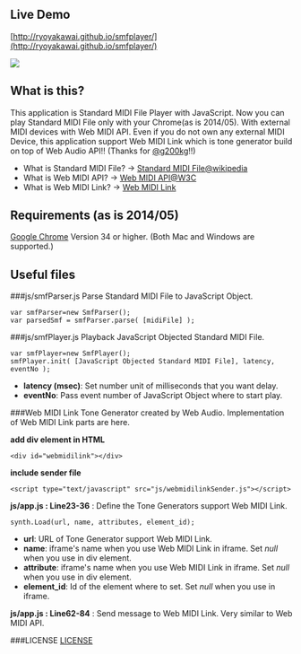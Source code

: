## Live Demo
[http://ryoyakawai.github.io/smfplayer/](http://ryoyakawai.github.io/smfplayer/)


![](https://raw.githubusercontent.com/ryoyakawai/smfplayer/master/images/screenshot.png)

## What is this?

This application is Standard MIDI File Player with JavaScript.
Now you can play Standard MIDI File only with your Chrome(as is 2014/05).
With external MIDI devices with Web MIDI API. Even if you do not own any external MIDI Device,
this application support Web MIDI Link which is tone generator build on top of Web Audio API!!
(Thanks for [@g200kg](https://twitter.com/g200kg)!!)

 - What is Standard MIDI File? -> [Standard MIDI File@wikipedia](http://en.wikipedia.org/wiki/Standard_MIDI_File#Standard_MIDI_files)
  - What is Web MIDI API? -> [Web MIDI API@W3C](http://webaudio.github.io/web-midi-api/)
   - What is Web MIDI Link? -> [Web MIDI Link](http://www.g200kg.com/en/docs/webmidilink/)

## Requirements (as is 2014/05)
[Google Chrome](https://www.google.com/intl/en/chrome/browser/) Version 34 or higher.
(Both Mac and Windows are supported.)

## Useful files

###js/smfParser.js
Parse Standard MIDI File to JavaScript Object.

    var smfParser=new SmfParser();
    var parsedSmf = smfParser.parse( [midiFile] );


###js/smfPlayer.js
Playback JavaScript Objected Standard MIDI File.

    var smfPlayer=new SmfPlayer();
    smfPlayer.init( [JavaScript Objected Standard MIDI File], latency, eventNo );

* **latency (msec)**: Set number unit of milliseconds that you want delay.
* **eventNo**: Pass event number of JavaScript Object where to start play.

###Web MIDI Link
Tone Generator created by Web Audio.
Implementation of Web MIDI Link parts are here.

**add div element in HTML**

    <div id="webmidilink"></div>

**include sender file**

    <script type="text/javascript" src="js/webmidilinkSender.js"></script>


**js/app.js : Line23-36** : Define the Tone Generators support Web MIDI Link.

    synth.Load(url, name, attributes, element_id);

* **url**: URL of Tone Generator support Web MIDI Link.
* **name**: iframe's name when you use Web MIDI Link in iframe. Set *null* when you use in div element.
* **attribute**: iframe's name when you use Web MIDI Link in iframe. Set *null* when you use in div element.
* **element_id**: Id of the element where to set. Set *null* when you use in iframe.

**js/app.js : Line62-84** : Send message to Web MIDI Link. Very similar to Web MIDI API.


###LICENSE
[LICENSE](https://raw.githubusercontent.com/ryoyakawai/smfplayer/master/LICENSE)

